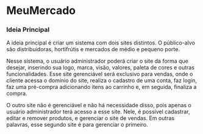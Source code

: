 # MeuMercado

### Ideia Principal

A ideia principal é criar um sistema com dois sites distintos. O público-alvo são distribuidoras, hortifrútis e mercados de médio e pequeno porte.

Nesse sistema, o usuário administrador poderá criar o site da forma que desejar, inserindo sua logo, marca, visão, valores, paleta de cores e outras funcionalidades. Esse site gerenciável será exclusivo para vendas, onde o cliente acessa o domínio do site, realiza o cadastro de uma conta, faz login, faz uma pré-compra adicionando itens ao carrinho e, em seguida, finaliza a compra.

O outro site não é gerenciável e não há necessidade disso, pois apenas o usuário administrador terá acesso a esse site. Nele, é possível cadastrar, editar e remover produtos, e gerenciar o site de vendas. Em outras palavras, esse segundo site é para gerenciar o primeiro.
